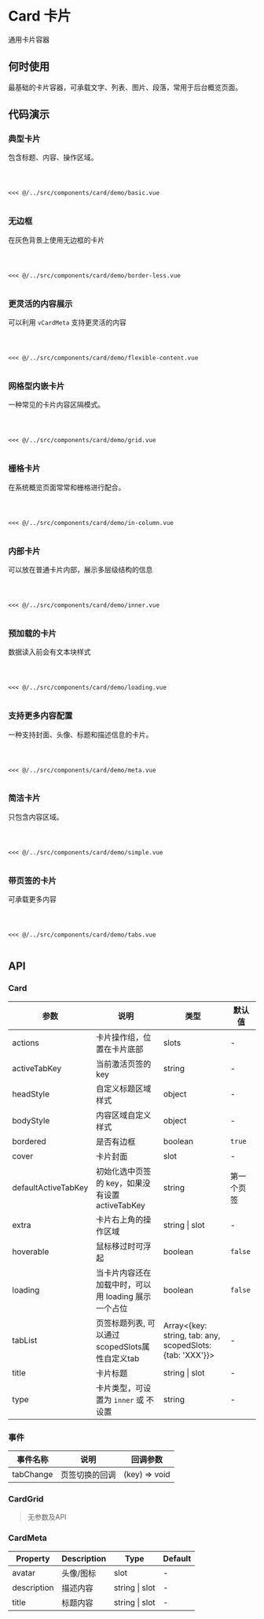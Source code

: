 # Card 卡片
通用卡片容器

## 何时使用
最基础的卡片容器，可承载文字、列表、图片、段落，常用于后台概览页面。

## 代码演示

### 典型卡片
包含标题、内容、操作区域。

<Code>
<Basic></Basic>
<Wrapper slot="code">
<<< @/../src/components/card/demo/basic.vue
</Wrapper>
</Code>

### 无边框
在灰色背景上使用无边框的卡片

<Code>
<BorderLess></BorderLess>
<Wrapper slot="code">
<<< @/../src/components/card/demo/border-less.vue
</Wrapper>
</Code>

### 更灵活的内容展示
可以利用 `vCardMeta` 支持更灵活的内容

<Code>
<Flexible></Flexible>
<Wrapper slot="code">
<<< @/../src/components/card/demo/flexible-content.vue
</Wrapper>
</Code>


###  网格型内嵌卡片
一种常见的卡片内容区隔模式。

<Code>
<Grid></Grid>
<Wrapper slot="code">
<<< @/../src/components/card/demo/grid.vue
</Wrapper>
</Code>

### 栅格卡片
在系统概览页面常常和栅格进行配合。

<Code>
<InColumn></InColumn>
<Wrapper slot="code">
<<< @/../src/components/card/demo/in-column.vue
</Wrapper>
</Code>

### 内部卡片
可以放在普通卡片内部，展示多层级结构的信息

<Code>
<Inner></Inner>
<Wrapper slot="code">
<<< @/../src/components/card/demo/inner.vue
</Wrapper>
</Code>

### 预加载的卡片
数据读入前会有文本块样式

<Code>
<Loading></Loading>
<Wrapper slot="code">
<<< @/../src/components/card/demo/loading.vue
</Wrapper>
</Code>

### 支持更多内容配置
一种支持封面、头像、标题和描述信息的卡片。

<Code>
<Meta></Meta>
<Wrapper slot="code">
<<< @/../src/components/card/demo/meta.vue
</Wrapper>
</Code>

### 简洁卡片
只包含内容区域。

<Code>
<Simple></Simple>
<Wrapper slot="code">
<<< @/../src/components/card/demo/simple.vue
</Wrapper>
</Code>

### 带页签的卡片
可承载更多内容

<Code>
<Tabs></Tabs>
<Wrapper slot="code">
<<< @/../src/components/card/demo/tabs.vue
</Wrapper>
</Code>

## API

### Card

| 参数      | 说明 | 类型 | 默认值 |
| ---       | --- | --- | --- |
| actions   | 卡片操作组，位置在卡片底部 |slots | - |
| activeTabKey | 当前激活页签的 key | string | - |
| headStyle | 自定义标题区域样式 | object | - |
| bodyStyle | 内容区域自定义样式 | object | - |
| bordered  | 是否有边框 | boolean | `true` |
| cover     | 卡片封面 | slot | - |
| defaultActiveTabKey | 初始化选中页签的 key，如果没有设置 activeTabKey | string | 第一个页签 |
| extra     | 卡片右上角的操作区域 | string \| slot | - |
| hoverable | 鼠标移过时可浮起 | boolean | `false` |
| loading   | 当卡片内容还在加载中时，可以用 loading 展示一个占位 | boolean | `false` |
| tabList   | 页签标题列表, 可以通过scopedSlots属性自定义tab | Array<{key: string, tab: any, scopedSlots: {tab: 'XXX'}}> | - |
| title     | 卡片标题 | string \| slot | - |
| type      | 卡片类型，可设置为 `inner` 或 不设置 | string | - |

### 事件
| 事件名称 | 说明 | 回调参数 |
| --- | --- | --- |
| tabChange | 页签切换的回调 | (key) => void | - |

### CardGrid
> 无参数及API

### CardMeta

| Property | Description | Type | Default |
| -------- | ----------- | ---- | ------- |
| avatar   | 头像/图标 | slot | - |
| description | 描述内容 | string \| slot | - |
| title | 标题内容 | string \| slot | - |


<script>
import Basic from '~comps/card/demo/basic';
import BorderLess from '~comps/card/demo/border-less';
import Flexible from '~comps/card/demo/flexible-content';
import Grid from '~comps/card/demo/grid';
import InColumn from '~comps/card/demo/in-column';
import Inner from '~comps/card/demo/inner';
import Loading from '~comps/card/demo/loading';
import Meta from '~comps/card/demo/meta';
import Simple from '~comps/card/demo/simple';
import Tabs from '~comps/card/demo/tabs';

export default {
    components: {
        Basic,
        BorderLess,
        Flexible,
        Grid,
        InColumn,
        Inner,
        Loading,
        Meta,
        Simple,
        Tabs,
    }
}
</script>
